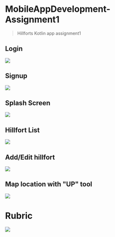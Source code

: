 # MobileAppDevelopment-Assignment1
> Hillforts Kotlin app assignment1

## Login
![](login.PNG)
## Signup
![](signup.PNG)
## Splash Screen
![](splashscreen.PNG)
## Hillfort List
![](hillfortlist.PNG)
## Add/Edit hillfort
![](hillfort-add-edit.PNG)
## Map location with "UP" tool
![](location.PNG)

# Rubric

![](rubric.PNG)



<!-- Markdown link & img dfn's -->
[npm-image]: https://img.shields.io/npm/v/datadog-metrics.svg?style=flat-square
[npm-url]: https://npmjs.org/package/datadog-metrics
[npm-downloads]: https://img.shields.io/npm/dm/datadog-metrics.svg?style=flat-square
[travis-image]: https://img.shields.io/travis/dbader/node-datadog-metrics/master.svg?style=flat-square
[travis-url]: https://travis-ci.org/dbader/node-datadog-metrics
[wiki]: https://github.com/yourname/yourproject/wiki
